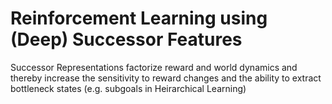 # Reinforcement Learning using (Deep) Successor Features

Successor Representations factorize reward and world dynamics and thereby increase the sensitivity to reward changes and the ability to extract bottleneck states (e.g. subgoals in Heirarchical Learning)